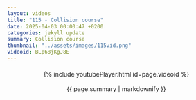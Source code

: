 ```yaml
---
layout: videos
title: "115 - Collision course"
date: 2025-04-03 00:00:47 +0200
categories: jekyll update
summary: Collision course
thumbnail: "../assets/images/115vid.png"
videoid: BLp68jKgJ8E
---
```


<div style="text-align: center; margin-top: 20px;">
  {% include youtubePlayer.html id=page.videoid %}
  <p style="margin-top: 15px; font-size: 1.2em; color: #333;">
    <p>{{ page.summary | markdownify }}</p>
  </p>
</div>
